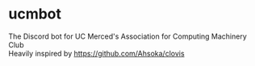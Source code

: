 # ucmbot
The Discord bot for UC Merced's Association for Computing Machinery Club  
Heavily inspired by https://github.com/Ahsoka/clovis
